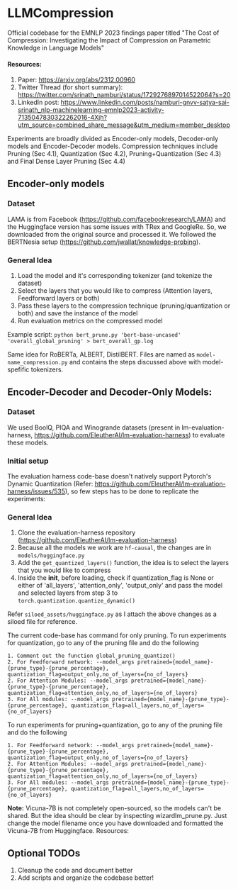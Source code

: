 # LLMCompression
Official codebase for the EMNLP 2023 findings paper titled "The Cost of Compression: Investigating the Impact of Compression on Parametric Knowledge in Language Models"

#### Resources:
1. Paper: https://arxiv.org/abs/2312.00960
2. Twitter Thread (for short summary): https://twitter.com/srinath_namburi/status/1729276897014522064?s=20
3. LinkedIn post: https://www.linkedin.com/posts/namburi-gnvv-satya-sai-srinath_nlp-machinelearning-emnlp2023-activity-7135047830322262016-4Xjh?utm_source=combined_share_message&utm_medium=member_desktop 

Experiments are broadly divided as Encoder-only models, Decoder-only models and Encoder-Decoder models. Compression techniques include Pruning (Sec 4.1), Quantization (Sec 4.2), Pruning+Quantization (Sec 4.3) and Final Dense Layer Pruning (Sec 4.4)

## Encoder-only models

### Dataset
LAMA is from Facebook (https://github.com/facebookresearch/LAMA) and the Huggingface version has some issues with TRex and GoogleRe. So, we downloaded from the original source and processed it. We followed the BERTNesia setup (https://github.com/jwallat/knowledge-probing).

### General Idea
1. Load the model and it's corresponding tokenizer (and tokenize the dataset)
2. Select the layers that you would like to compress (Attention layers, Feedforward layers or both)
3. Pass these layers to the compression technique (pruning/quantization or both) and save the instance of the model
4. Run evaluation metrics on the compressed model

Example script: ```python bert_prune.py 'bert-base-uncased' 'overall_global_pruning' > bert_overall_gp.log```

Same idea for RoBERTa, ALBERT, DistilBERT. Files are named as ```model-name_compression.py``` and contains the steps discussed above with model-spefific tokenizers.

## Encoder-Decoder and Decoder-Only Models:

### Dataset
We used BoolQ, PIQA and Winogrande datasets (present in lm-evaluation-harness, https://github.com/EleutherAI/lm-evaluation-harness) to evaluate these models.

### Initial setup
The evaluation harness code-base doesn't natively support Pytorch's Dynamic Quantization (Refer: https://github.com/EleutherAI/lm-evaluation-harness/issues/535), so few steps has to be done to replicate the experiments:

### General Idea
1. Clone the evaluation-harness repository (https://github.com/EleutherAI/lm-evaluation-harness)
2. Because all the models we work are ```hf-causal```, the changes are in ```models/huggingface.py```
3. Add the ```get_quantized_layers()``` function, the idea is to select the layers that you would like to compress
4. Inside the __init__, before loading, check if quantization_flag is None or either of 'all_layers', 'attention_only', 'output_only' and pass the model and selected layers from step 3 to ```torch.quantization.quantize_dynamic()```

Refer ```siloed_assets/huggingface.py``` as I attach the above changes as a siloed file for reference.

The current code-base has command for only pruning. 
To run experiments for quantization, go to any of the pruning file and do the following
```
1. Comment out the function global_pruning_quantize()
2. For Feedforward network: --model_args pretrained={model_name}-{prune_type}-{prune_percentage}, quantization_flag=output_only,no_of_layers={no_of_layers}
2. For Attention Modules: --model_args pretrained={model_name}-{prune_type}-{prune_percentage}, quantization_flag=attention_only,no_of_layers={no_of_layers}
3. For All modules: --model_args pretrained={model_name}-{prune_type}-{prune_percentage}, quantization_flag=all_layers,no_of_layers={no_of_layers}
```

To run experiments for pruning+quantization, go to any of the pruning file and do the following
```
1. For Feedforward network: --model_args pretrained={model_name}-{prune_type}-{prune_percentage}, quantization_flag=output_only,no_of_layers={no_of_layers}
2. For Attention Modules: --model_args pretrained={model_name}-{prune_type}-{prune_percentage}, quantization_flag=attention_only,no_of_layers={no_of_layers}
3. For All modules: --model_args pretrained={model_name}-{prune_type}-{prune_percentage}, quantization_flag=all_layers,no_of_layers={no_of_layers}
```

<b>Note:</b> Vicuna-7B is not completely open-sourced, so the models can't be shared. But the idea should be clear by inspecting wizardlm_prune.py. Just change the model filename once you have downloaded and formatted the Vicuna-7B from Huggingface.
Resources:


## Optional TODOs
1. Cleanup the code and document better
2. Add scripts and organize the codebase better!

